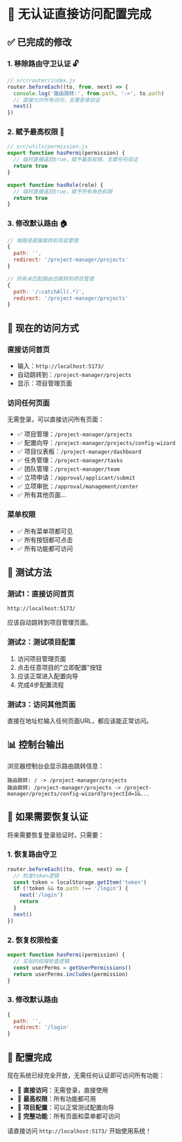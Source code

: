 # 🚀 无认证直接访问配置完成

## ✅ **已完成的修改**

### **1. 移除路由守卫认证** 🔓
```javascript
// src/router/index.js
router.beforeEach((to, from, next) => {
  console.log('路由跳转:', from.path, '->', to.path)
  // 直接允许所有访问，无需登录验证
  next()
})
```

### **2. 赋予最高权限** 👑
```javascript
// src/utils/permission.js
export function hasPermi(permission) {
  // 临时直接返回true，赋予最高权限，无需任何验证
  return true
}

export function hasRole(role) {
  // 临时直接返回true，赋予所有角色权限
  return true
}
```

### **3. 修改默认路由** 🏠
```javascript
// 根路径直接跳转到项目管理
{
  path: '',
  redirect: '/project-manager/projects'
}

// 所有未匹配路由也跳转到项目管理
{
  path: '/:catchAll(.*)',
  redirect: '/project-manager/projects'
}
```

## 🎯 **现在的访问方式**

### **直接访问首页** 
- 输入：`http://localhost:5173/`
- 自动跳转到：`/project-manager/projects`
- 显示：项目管理页面

### **访问任何页面**
无需登录，可以直接访问所有页面：
- ✅ 项目管理：`/project-manager/projects`
- ✅ 配置向导：`/project-manager/projects/config-wizard`
- ✅ 项目仪表板：`/project-manager/dashboard`
- ✅ 任务管理：`/project-manager/tasks`
- ✅ 团队管理：`/project-manager/team`
- ✅ 立项申请：`/approval/applicant/submit`
- ✅ 立项审批：`/approval/management/center`
- ✅ 所有其他页面...

### **菜单权限**
- ✅ 所有菜单项都可见
- ✅ 所有按钮都可点击
- ✅ 所有功能都可访问

## 🧪 **测试方法**

### **测试1：直接访问首页**
```
http://localhost:5173/
```
应该自动跳转到项目管理页面。

### **测试2：测试项目配置**
1. 访问项目管理页面
2. 点击任意项目的"立即配置"按钮
3. 应该正常进入配置向导
4. 完成4步配置流程

### **测试3：访问其他页面**
直接在地址栏输入任何页面URL，都应该能正常访问。

## 📊 **控制台输出**

浏览器控制台会显示路由跳转信息：
```
路由跳转: / -> /project-manager/projects
路由跳转: /project-manager/projects -> /project-manager/projects/config-wizard?projectId=1&...
```

## 🔄 **如果需要恢复认证**

将来需要恢复登录验证时，只需要：

### **1. 恢复路由守卫**
```javascript
router.beforeEach((to, from, next) => {
  // 检查token逻辑
  const token = localStorage.getItem('token')
  if (!token && to.path !== '/login') {
    next('/login')
    return
  }
  next()
})
```

### **2. 恢复权限检查**
```javascript
export function hasPermi(permission) {
  // 实际的权限检查逻辑
  const userPerms = getUserPermissions()
  return userPerms.includes(permission)
}
```

### **3. 修改默认路由**
```javascript
{
  path: '',
  redirect: '/login'
}
```

## 🎉 **配置完成**

现在系统已经完全开放，无需任何认证即可访问所有功能：

- 🚀 **直接访问**：无需登录，直接使用
- 👑 **最高权限**：所有功能都可用
- 🎯 **项目配置**：可以正常测试配置向导
- 📱 **完整功能**：所有页面和菜单都可访问

请直接访问 `http://localhost:5173/` 开始使用系统！